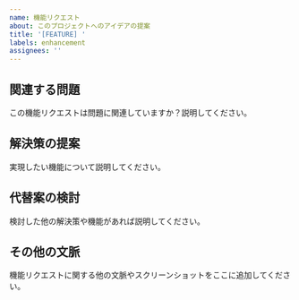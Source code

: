 ```yaml
---
name: 機能リクエスト
about: このプロジェクトへのアイデアの提案
title: '[FEATURE] '
labels: enhancement
assignees: ''
---
```


## 関連する問題
この機能リクエストは問題に関連していますか？説明してください。

## 解決策の提案
実現したい機能について説明してください。

## 代替案の検討
検討した他の解決策や機能があれば説明してください。

## その他の文脈
機能リクエストに関する他の文脈やスクリーンショットをここに追加してください。